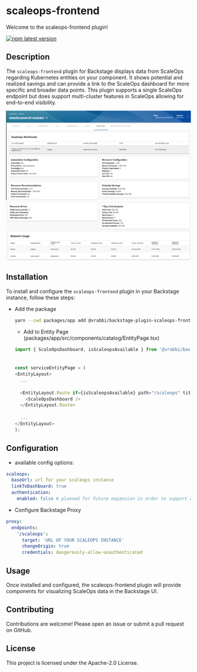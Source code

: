 # scaleops-frontend

Welcome to the scaleops-frontend plugin!

[![npm latest version](https://img.shields.io/npm/v/@vrabbi/backstage-plugin-scaleops-frontend/latest.svg)](https://www.npmjs.com/package/@vrabbi/backstage-plugin-scaleops-frontend)

## Description

The `scaleops-frontend` plugin for Backstage displays data from ScaleOps regarding Kubernetes entities on your component. It shows potential and realized savings and can provide a link to the ScaleOps dashboard for more specific and broader data points. This plugin supports a single ScaleOps endpoint but does support multi-cluster features in ScaleOps allowing for end-to-end visibility.

![part01](../../images/scaleops01.png)
![part02](../../images/scaleops02.png)
## Installation

To install and configure the `scaleops-frontend` plugin in your Backstage instance, follow these steps:

* Add the package
  ```bash
  yarn --cwd packages/app add @vrabbi/backstage-plugin-scaleops-frontend
  ```
  * Add to Entity Page (packages/app/src/components/catalog/EntityPage.tsx)
  ```javascript
  import { ScaleOpsDashboard, isScaleopsAvailable } from '@vrabbi/backstage-plugin-scaleops-frontend'


  const serviceEntityPage = (
  <EntityLayout>
    ...
    
    <EntityLayout.Route if={isScaleopsAvailable} path="/scaleops" title="ScaleOps">
      <ScaleOpsDashboard />
    </EntityLayout.Route>

    ...
  </EntityLayout>
  );
  ```

## Configuration
* available config options:
```yaml
scaleops:
  baseUrl: url for your scaleops instance
  linkToDashboard: true
  authentication: 
    enabled: false # planned for future expansion in order to support authenticated scaleops instances.
```

* Configure Backstage Proxy
```yaml
proxy:
  endpoints:
    '/scaleops':
      target: 'URL OF YOUR SCALEOPS INSTANCE'
      changeOrigin: true
      credentials: dangerously-allow-unauthenticated
```

## Usage
Once installed and configured, the scaleops-frontend plugin will provide components for visualizing ScaleOps data in the Backstage UI.


## Contributing
Contributions are welcome! Please open an issue or submit a pull request on GitHub.

## License
This project is licensed under the Apache-2.0 License.